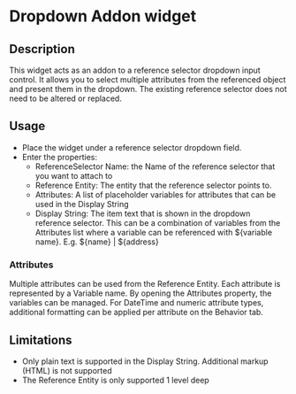 # Dropdown Addon widget

## Description
This widget acts as an addon to a reference selector dropdown input control. It allows you to select multiple attributes from the referenced object and present them in the dropdown. The existing reference selector does not need to be altered or replaced.

## Usage
- Place the widget under a reference selector dropdown field. 
- Enter the properties:
  - ReferenceSelector Name: the Name of the reference selector that you want to attach to
  - Reference Entity: The entity that the reference selector points to.
  - Attributes: A list of placeholder variables for attributes that can be used in the Display String
  - Display String: The item text that is shown in the dropdown reference selector. This can be a combination of variables from the Attributes list where a variable can be referenced with ${variable name}. E.g. ${name} | ${address}

### Attributes
Multiple attributes can be used from the Reference Entity. Each attribute is represented by a Variable name. By opening the Attributes property, the variables can be managed. For DateTime and numeric attribute types, additional formatting can be applied per attribute on the Behavior tab. 

## Limitations
- Only plain text is supported in the Display String. Additional markup (HTML) is not supported
- The Reference Entity is only supported 1 level deep

